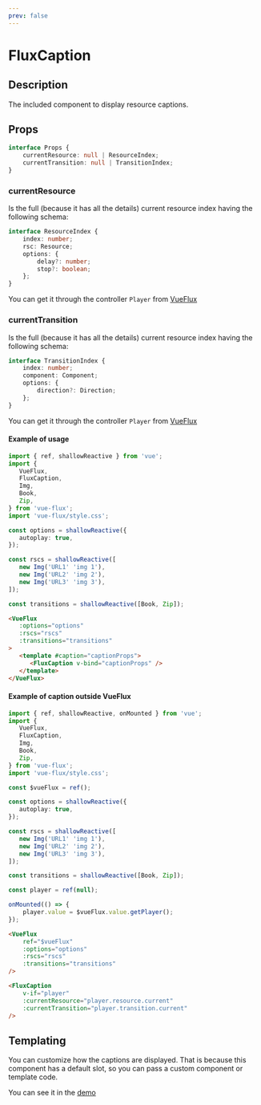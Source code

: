 ```yaml
---
prev: false
---
```


# FluxCaption

## Description

The included component to display resource captions.

## Props

``` ts
interface Props {
	currentResource: null | ResourceIndex;
	currentTransition: null | TransitionIndex;
}
```

### currentResource

Is the full (because it has all the details) current resource index having the following schema:

``` ts
interface ResourceIndex {
	index: number;
	rsc: Resource;
	options: {
		delay?: number;
		stop?: boolean;
	};
}
```

You can get it through the controller `Player` from [VueFlux](../components/vue-flux#methods)

### currentTransition

Is the full (because it has all the details) current resource index having the following schema:

``` ts
interface TransitionIndex {
	index: number;
	component: Component;
	options: {
		direction?: Direction;
	};
}
```

You can get it through the controller `Player` from [VueFlux](../components/vue-flux#methods)

#### Example of usage

``` ts
import { ref, shallowReactive } from 'vue';
import {
   VueFlux,
   FluxCaption,
   Img,
   Book,
   Zip,
} from 'vue-flux';
import 'vue-flux/style.css';

const options = shallowReactive({
   autoplay: true,
});

const rscs = shallowReactive([
   new Img('URL1' 'img 1'),
   new Img('URL2' 'img 2'),
   new Img('URL3' 'img 3'),
]);

const transitions = shallowReactive([Book, Zip]);
```

``` html
<VueFlux
   :options="options"
   :rscs="rscs"
   :transitions="transitions"
>
   <template #caption="captionProps">
      <FluxCaption v-bind="captionProps" />
   </template>
</VueFlux>
```

#### Example of caption outside VueFlux

``` ts
import { ref, shallowReactive, onMounted } from 'vue';
import {
   VueFlux,
   FluxCaption,
   Img,
   Book,
   Zip,
} from 'vue-flux';
import 'vue-flux/style.css';

const $vueFlux = ref();

const options = shallowReactive({
   autoplay: true,
});

const rscs = shallowReactive([
   new Img('URL1' 'img 1'),
   new Img('URL2' 'img 2'),
   new Img('URL3' 'img 3'),
]);

const transitions = shallowReactive([Book, Zip]);

const player = ref(null);

onMounted(() => {
	player.value = $vueFlux.value.getPlayer();
});
```

``` html
<VueFlux
	ref="$vueFlux"
	:options="options"
	:rscs="rscs"
	:transitions="transitions"
/>

<FluxCaption
	v-if="player"
	:currentResource="player.resource.current"
	:currentTransition="player.transition.current"
/>
```

## Templating

You can customize how the captions are displayed. That is because this component has a default slot, so you can pass a custom component or template code.

You can see it in the [demo](../../../../demos/complements/flux-caption.md)
